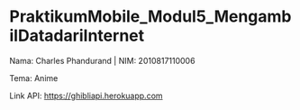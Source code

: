 # PraktikumMobile_Modul5_MengambilDatadariInternet
Nama: Charles Phandurand | NIM: 2010817110006

Tema: Anime

Link API: https://ghibliapi.herokuapp.com
